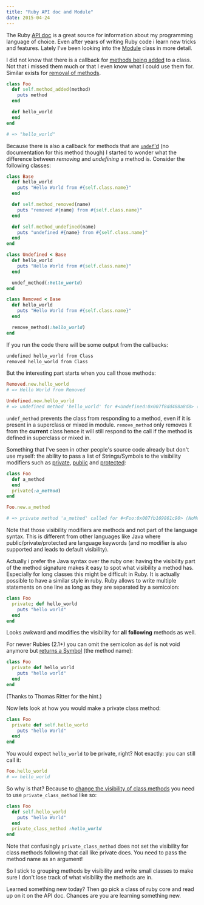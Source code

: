 ```yaml
---
title: "Ruby API doc and Module"
date: 2015-04-24
---
```


The Ruby [API doc](http://ruby-doc.org/core-2.2.2) is a great source for information about my programming language of choice. Even after years of writing Ruby code i learn new tricks and features. Lately I've been looking into the [Module](http://ruby-doc.org/core-2.2.2/Module.html) class in more detail.

I did not know that there is a callback for [methods being added](http://ruby-doc.org/core-2.2.2/Module.html#method-i-method_added) to a class. Not that i missed them much or that I even know what I could use them for. Similar exists for [removal of methods](http://ruby-doc.org/core-2.2.2/Module.html#method-i-undef_method).

```ruby
class Foo
  def self.method_added(method)
    puts method
  end

  def hello_world
  end
end

# => "hello_world"
```

Because there is also a callback for methods that are [`undef`'d](http://ruby-doc.org/core-2.2.2/Module.html#method-i-undef_method) (no documentation for this method though) I started to wonder what the difference between _removing_ and _undefining_ a method is. Consider the following classes:

```ruby
class Base
  def hello_world
    puts "Hello World from #{self.class.name}"
  end

  def self.method_removed(name)
    puts "removed #{name} from #{self.class.name}"
  end

  def self.method_undefined(name)
    puts "undefined #{name} from #{self.class.name}"
  end
end

class Undefined < Base
  def hello_world
    puts "Hello World from #{self.class.name}"
  end

  undef_method(:hello_world)
end

class Removed < Base
  def hello_world
    puts "Hello World from #{self.class.name}" 
  end

  remove_method(:hello_world)
end
```

If you run the code there will be some output from the callbacks:

```bash
undefined hello_world from Class
removed hello_world from Class
```

But the interesting part starts when you call those methods:

```ruby
Removed.new.hello_world
# => Hello World from Removed

Undefined.new.hello_world
# => undefined method 'hello_world' for #<Undefined:0x007f8dd488a8d8> (NoMethodError)
```

`undef_method` prevents the class from responding to a method, even if it is present in a superclass or mixed in module. `remove_method` only removes it from the **current** class hence it will still respond to the call if the method is defined in superclass or mixed in.

Something that I've seen in other people's source code already but don't use myself: the ability to pass a list of Strings/Symbols to the visibility modifiers such as [private](http://ruby-doc.org/core-2.2.2/Module.html#method-i-private), [public](http://ruby-doc.org/core-2.2.2/Module.html#method-i-public) and [protected](http://ruby-doc.org/core-2.2.2/Module.html#method-i-protected):

```ruby
class Foo
  def a_method
  end
  private(:a_method)
end

Foo.new.a_method

# => private method 'a_method' called for #<Foo:0x007fb169861c90> (NoMethodError)
```

Note that those visibility modifiers are methods and not part of the language syntax. This is different from other languages like Java where public/private/protected are language keywords (and no modifier is also supported and leads to default visibility).

Actually i prefer the Java syntax over the ruby one: having the visibility part of the method signature makes it easy to spot what visibility a method has. Especially for long classes this might be difficult in Ruby. It is actually possible to have a similar style in ruby. Ruby allows to write multiple statements on one line as long as they are separated by a semicolon:

```ruby
class Foo
  private; def hello_world
    puts "hello world"
  end
end
```

Looks awkward and modifies the visibility for **all** **following** methods as well.

For newer Rubies (2.1+) you can omit the semicolon as `def` is not void anymore but [returns a Symbol](https://bugs.ruby-lang.org/issues/7998) (the method name):

```ruby
class Foo
  private def hello_world
    puts "hello world"
  end
end
```
(Thanks to Thomas Ritter for the hint.)

Now lets look at how you would make a private class method:

```ruby
class Foo
  private def self.hello_world
    puts "hello World"
  end
end
```

You would expect `hello_world` to be private, right? Not exactly: you can still call it:

```ruby
Foo.hello_world
# => hello_world
```

So why is that? Because to [change the visibility of class methods](http://stackoverflow.com/questions/4952980/creating-private-class-method) you need to use `private_class_method` like so:

```ruby
class Foo
  def self.hello_world
    puts "hello World"
  end
  private_class_method :hello_world
end
```

Note that confusingly `private_class_method` does not set the visibility for class methods following that call like private does. You need to pass the method name as an argument!

So I stick to grouping methods by visibility and write small classes to make sure I don't lose track of what visibility the methods are in.

Learned something new today? Then go pick a class of ruby core and read up on it on the API doc. Chances are you are learning something new.
